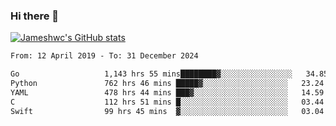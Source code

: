 ### Hi there 👋

[![Jameshwc's GitHub stats](https://github-readme-stats.vercel.app/api?username=jameshwc)](https://github.com/anuraghazra/github-readme-stats)

<!--START_SECTION:waka-->

```txt
From: 12 April 2019 - To: 31 December 2024

Go                   1,143 hrs 55 mins████████▓░░░░░░░░░░░░░░░░   34.85 %
Python               762 hrs 46 mins █████▓░░░░░░░░░░░░░░░░░░░   23.24 %
YAML                 478 hrs 44 mins ███▓░░░░░░░░░░░░░░░░░░░░░   14.59 %
C                    112 hrs 51 mins █░░░░░░░░░░░░░░░░░░░░░░░░   03.44 %
Swift                99 hrs 45 mins  ▓░░░░░░░░░░░░░░░░░░░░░░░░   03.04 %
```

<!--END_SECTION:waka-->